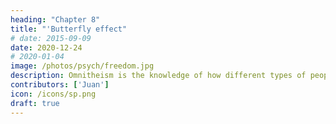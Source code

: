 ```yaml
---
heading: "Chapter 8"
title: "'Butterfly effect"
# date: 2015-09-09
date: 2020-12-24
# 2020-01-04
image: /photos/psych/freedom.jpg
description: Omnitheism is the knowledge of how different types of people view the Creator of Existence. Its goal is to bring harmony to the different religions
contributors: ['Juan']
icon: /icons/sp.png
draft: true
---
```


